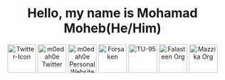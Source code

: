 <h1 align="center">Hello, my name is Mohamad Moheb(He/Him) </h1>
<p align="center">
<a href=https://twitter.com/m0edah0e><img align="center" src="https://i.ibb.co/sy0MYCZ/Twitter-Icon.png" alt="Twitter-Icon" alt="m0edah0e Instagram" height="64" width="64" /></a>
<a href=https://www.instagram.com/m0edah0e><img align="center" src="https://i.ibb.co/VNGQGK6/Instagram-Icon.png" alt="m0edah0e Twitter" height="64" width="64" /></a>
<a href=https://m0edah0e.github.io/Website/><img align="center" src="https://i.ibb.co/L1wkhtf/p.png" alt="m0edah0e Personal Website" height="64" width="64" /></a>
<a href=https://m0edah0e.github.io/Forsaken//><img align="center" src="https://i.ibb.co/5WMDwCG/Icon.png" alt="Forsaken" height="64" width="64" /></a>
<a href=https://www.google.com//><img align="center" src="https://i.ibb.co/q1TV7n2/TU-95-logo.png" alt="TU-95" height="64" width="64" /></a>
<a href=https://falasteen-1948.github.io/Website/><img align="center" src="https://i.ibb.co/9p6XBVD/Falasteen-png.png" alt="Falasteen Org" height="64" width="64" /></a>
<a href=https://mazzika-discord-music-bot.github.io/Website/t><img align="center" src="https://i.ibb.co/64t99K4/77557099.png" alt="Mazzika Org" height="64" width="64" /></a>
</p>
